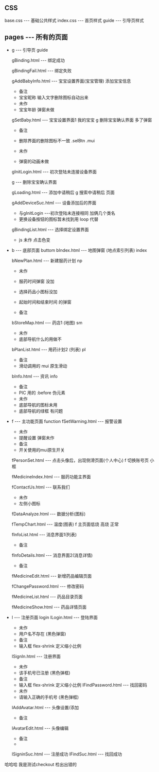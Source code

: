 

## 

## CSS
base.css  --- 基础公共样式
index.css --- 首页样式
guide --- 引导页样式

## pages --- 所有的页面
* g --- 引导页 guide

  gBinding.html    --- 绑定成功
  
  gBindingFail.html  --- 绑定失败
  
  gAddBabyInfo.html    --- 宝宝设置界面(宝宝管理) 添加宝宝信息
    * 备注
    * 宝宝昵称 输入文字删除图标自动出来
    * 未作
    * 宝宝年龄 弹窗未做
  
  gSetBaby.html    --- 宝宝设置界面1 我的宝宝
  g 删除宝宝确认界面 多了弹窗
    * 备注
    * 删除界面的删除图标不一致 .selBtn .mui
  
    * 未作
    * 弹窗的动画未做
  
  gInitLogin.html  --- 初次登陆未连接设备界面

  g --- 删除宝宝确认界面

  gLoading.html    --- 添加中请稍后
  g 搜索中请稍后 页面
             
  gAddDeviceSuc.html --- 设备添加后的界面
    * 与gInitLogin   ---初次登陆未连接相同 加俩几个类名
    * 更换设备按钮的图标暂未找到用 loop 代替

  gBindingList.html  --- 选择绑定设置界面
    * js 未作 点击色变

* b --- 底部页面 buttom
  bIndex.html --- 地图弹窗 (地点索引列表) index
  
  bNewPlan.html --- 新建服药计划 np
    *  未作
    *  服药时间弹窗 没加
    *  选择药品小图标没加
    *  起始时间和结束时间 的弹窗
    
    * 备注

  bStoreMap.html --- 药店1 (地图) sm
    * 未作
    * 底部导航什么的用做不
  
  bPlanList.html --- 用药计划2 (列表) pl
    * 备注
    * 滑动调用的 mui 原生滑动

  bInfo.html --- 资讯 info
    * 备注
    * PIC 用的 :before 伪元素 
    * 未作
    * 底部导航的图标未用 
    * 底部导航的绿框 有问题

* f --- 主功能页面 function
  fSetWarning.html --- 报警设置
    * 未作
    * 提醒设置 弹窗未作
    * 备注
    * 开关使用的mui原生开关
  
  fPersonSet.html --- 点击头像后，出现侧滑页面(个人中心)
  f 切换账号页 小框
  
  fMedicineIndex.html --- 服药功能主界面
  
  fContactUs.html --- 联系我们
    * 未作
    * 左侧小图标
  
  fDataAnalyze.html --- 数据分析(图标)
  
  fTempChart.html --- 温度(图表)
  f 主页面低烧 高烧 正常
  
  fInfoList.html --- 消息界面1(列表)
    * 备注
    
  fInfoDetails.html --- 消息界面2(消息详情)
    * 备注
    
  fMedicineEdit.html --- 新增药品编辑页面
  
  fChangePassword.html --- 修改密码
  
  fMedicineList.html --- 药品目录页面
  
  fMedicineShow.html --- 药品详情页面

* l --- 注册页面 login
  lLogin.html --- 登陆界面
    * 未作
    * 用户名不存在 (黑色弹窗)
    * 备注
    * 输入框 flex-shrink 定义缩小比例
  
  lSignIn.html --- 注册界面
    * 未作
    * 该手机号已注册 (黑色弹框)
    * 备注
    * 输入框 flex-shrink 定义缩小比例
  lFindPassword.html --- 找回密码
    * 未作
    * 请输入正确的手机号 (黑色弹框)
  
  lAddAvatar.html --- 头像设置/添加
    * 备注
    
  lAvatarEdit.html --- 头像编辑
    * 备注
    * 
  
  lSigninSuc.html --- 注册成功
  lFindSuc.html --- 找回成功

哈哈哈 我是测试checkout 检出出错的